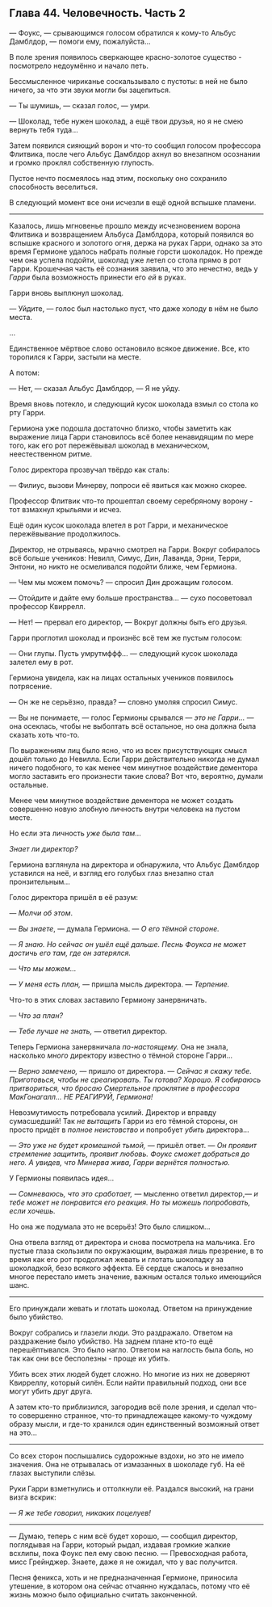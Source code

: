 ﻿## Глава 44. Человечность. Часть 2

— Фоукс, — срывающимся голосом обратился к кому-то Альбус Дамблдор, — помоги ему, пожалуйста…

В поле зрения появилось сверкающее красно-золотое существо - посмотрело недоумённо и начало петь.

Бессмысленное чириканье соскальзывало с пустоты: в ней не было ничего, за что эти звуки могли бы зацепиться.

— Ты шумишь, — сказал голос, — умри.

— Шоколад, тебе нужен шоколад, а ещё твои друзья, но я не смею вернуть тебя туда…

Затем появился сияющий ворон и что-то сообщил голосом профессора Флитвика, после чего Альбус Дамблдор ахнул во внезапном осознании и громко проклял собственную глупость.

Пустое нечто посмеялось над этим, поскольку оно сохранило способность веселиться.

В следующий момент все они исчезли в ещё одной вспышке пламени.

* * *

Казалось, лишь мгновенье прошло между исчезновением ворона Флитвика и возвращением Альбуса Дамблдора, который появился во вспышке красного и золотого огня, держа на руках Гарри, однако за это время Гермионе удалось набрать полные горсти шоколадок. Но прежде чем она успела подойти, шоколад уже летел со стола прямо в рот Гарри. Крошечная часть её сознания заявила, что это нечестно, ведь у *Гарри* была возможность принести его *ей* в руках.

Гарри вновь выплюнул шоколад.

— Уйдите, — голос был настолько пуст, что даже холоду в нём не было места.

…

Единственное мёртвое слово остановило всякое движение. Все, кто торопился к Гарри, застыли на месте.

А потом:

— Нет, — сказал Альбус Дамблдор, — Я не уйду.

Время вновь потекло, и следующий кусок шоколада взмыл со стола ко рту Гарри.

Гермиона уже подошла достаточно близко, чтобы заметить как выражение лица Гарри становилось всё более ненавидящим по мере того, как его рот пережёвывал шоколад в механическом, неестественном ритме.

Голос директора прозвучал твёрдо как сталь:

— Филиус, вызови Минерву, попроси её явиться как можно скорее.

Профессор Флитвик что-то прошептал своему серебряному ворону - тот взмахнул крыльями и исчез.

Ещё один кусок шоколада влетел в рот Гарри, и механическое пережёвывание продолжилось.

Директор, не отрываясь, мрачно смотрел на Гарри. Вокруг собиралось всё больше учеников: Невилл, Симус, Дин, Лаванда, Эрни, Терри, Энтони, но никто не осмеливался подойти ближе, чем Гермиона.

— Чем мы можем помочь? — спросил Дин дрожащим голосом.

— Отойдите и дайте ему больше пространства… — сухо посоветовал профессор Квиррелл.

— Нет! — прервал его директор, — Вокруг должны быть его друзья.

Гарри проглотил шоколад и произнёс всё тем же пустым голосом:

— Они глупы. Пусть умрутмффф… — следующий кусок шоколада залетел ему в рот.

Гермиона увидела, как на лицах остальных учеников появилось потрясение.

— Он же не серьёзно, правда? — словно умоляя спросил Симус.

— Вы не понимаете, — голос Гермионы срывался — *это не Гарри… —* она осеклась, чтобы не выболтать всё остальное, но она должна была сказать хоть что-то.

По выражениям лиц было ясно, что из всех присутствующих смысл дошёл только до Невилла. Если Гарри действительно никогда не думал ничего подобного, то как менее чем минутное воздействие дементора могло заставить его произнести такие слова? Вот что, вероятно, думали остальные.

Менее чем минутное воздействие дементора не может создать совершенно новую злобную личность внутри человека на пустом месте.

Но если эта личность *уже была там*…

*Знает ли директор?*

Гермиона взглянула на директора и обнаружила, что Альбус Дамблдор уставился на неё, и взгляд его голубых глаз внезапно стал пронзительным…

Голос директора пришёл в её разум:

*— Молчи об этом*.

— *Вы знаете*, — думала Гермиона. — *О его тёмной стороне.*

*— Я знаю. Но сейчас он ушёл ещё дальше. Песнь Фоукса не может достичь его там, где он затерялся.*

*— Что мы можем…*

*— У меня есть план, —* пришла мысль директора. — *Терпение.*

Что-то в этих словах заставило Гермиону занервничать.

*— Что за план?*

*— Тебе лучше не знать, —* ответил директор.

Теперь Гермиона занервничала *по-настоящему.* Она не знала, насколько *много* директору известно о тёмной стороне Гарри…

*— Верно замечено, —* пришло от директора. — *Сейчас я скажу тебе. Приготовься, чтобы не среагировать. Ты готова? Хорошо. Я собираюсь притвориться, что бросаю Смертельное проклятие в профессора МакГонагалл… НЕ РЕАГИРУЙ, Гермиона!*

Невозмутимость потребовала усилий. Директор и вправду сумасшедший! Так *не вытащить* Гарри из его тёмной стороны, он просто придёт в *полное неистовство* и попробует *убить* директора…

— *Это уже не будет кромешной тьмой, —* пришёл ответ. — *Он проявит стремление защитить, проявит любовь. Фоукс сможет добраться до него. А увидев, что Минерва жива, Гарри вернётся полностью.*

У Гермионы появилась идея…

*— Сомневаюсь, что это сработает, —* мысленно ответил директор,*— и тебе может не понравится его реакция. Но ты можешь попробовать, если хочешь.*

Но она же подумала это не всерьёз! Это было слишком…

Она отвела взгляд от директора и снова посмотрела на мальчика. Его пустые глаза скользили по окружающим, выражая лишь презрение, в то время как его рот продолжал жевать и глотать шоколадку за шоколадкой, безо всякого эффекта. Её сердце сжалось и внезапно многое перестало иметь значение, важным остался только имеющийся шанс.

* * *

Его принуждали жевать и глотать шоколад. Ответом на принуждение было убийство.

Вокруг собрались и глазели люди. Это раздражало. Ответом на раздражение было убийство. На заднем плане кто-то ещё перешёптывался. Это было нагло. Ответом на наглость была боль, но так как они все бесполезны - проще их убить.

Убить всех этих людей будет сложно. Но многие из них не доверяют Квирреллу, который силён. Если найти правильный подход, они все могут убить друг друга.

А затем кто-то приблизился, загородив всё поле зрения, и сделал что-то совершенно странное, что-то принадлежащее какому-то чуждому образу мысли, и где-то хранился один единственный возможный ответ на это…

* * *

Со всех сторон послышались судорожные вздохи, но это не имело значения. Она не отрывалась от измазанных в шоколаде губ. На её глазах выступили слёзы.

Руки Гарри взметнулись и оттолкнули её. Раздался высокий, на грани визга вскрик:

— *Я же тебе говорил, никаких поцелуев!*

* * *

— Думаю, теперь с ним всё будет хорошо, — сообщил директор, поглядывая на Гарри, который рыдал, издавая громкие жалкие всхлипы, пока Фоукс пел ему свою песню. — Превосходная работа, мисс Грейнджер. Знаете, даже я не ожидал, что у вас получится.

Песня феникса, хоть и не предназначенная Гермионе, приносила утешение, в котором она сейчас отчаянно нуждалась, потому что её жизнь можно было официально считать законченной.
